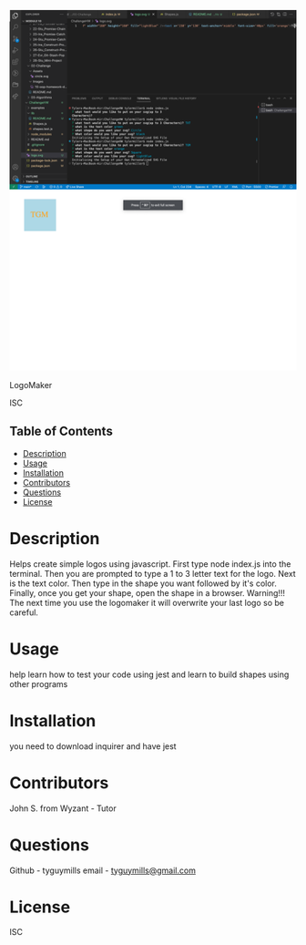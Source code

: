 ![Screenshot](./Assets/nodeindex.png)
![Screenshot](./Assets/shape.png)

LogoMaker

ISC
    
## Table of Contents
- [Description](#description)
- [Usage](#usage)
- [Installation](#installation)
- [Contributors](#contributors)
- [Questions](#question)
- [License](#license)
    
        
# Description
Helps create simple logos using javascript. First type node index.js into the terminal. Then you are prompted to type a 1 to 3 letter text for the logo. Next is the text color. Then type in the shape you want followed by it's color. Finally, once you get your shape, open the shape in a browser. Warning!!! The next time you use the logomaker it will overwrite your last logo so be careful.
    
# Usage
help learn how to test your code using jest and learn to build shapes using other programs
    
# Installation
you need to download inquirer and have jest
    
# Contributors
John S. from Wyzant - Tutor
    
# Questions

Github - tyguymills
email - tyguymills@gmail.com
    
# License
ISC